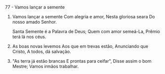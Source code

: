77 - Vamos lançar a semente

1. Vamos lançar a semente
   Com alegria e amor,
   Nesta gloriosa seara
   Do nosso amado Senhor.

   Santa Semente é a Palavra de Deus;
   Quem com amor semeá-La,
   Prêmio terá lá nos céus.

2. As boas novas levemos
   Aos que em trevas estão,
   Anunciando que Cristo,
   A todos, dá salvação.

3. "As terra já estão brancas
   E prontas para ceifar",
   Disse assim o bom Mestre;
   Vamos irmãos trabalhar.
